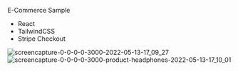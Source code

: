 E-Commerce Sample

- React
- TailwindCSS
- Stripe Checkout

![screencapture-0-0-0-0-3000-2022-05-13-17_09_27](https://user-images.githubusercontent.com/98970045/168313664-8dc97b96-3f96-4bcc-bdaa-9389522fe49e.png)
![screencapture-0-0-0-0-3000-product-headphones-2022-05-13-17_10_01](https://user-images.githubusercontent.com/98970045/168313673-c08d81ac-6acc-477e-8b03-f2579216b7ef.png)
